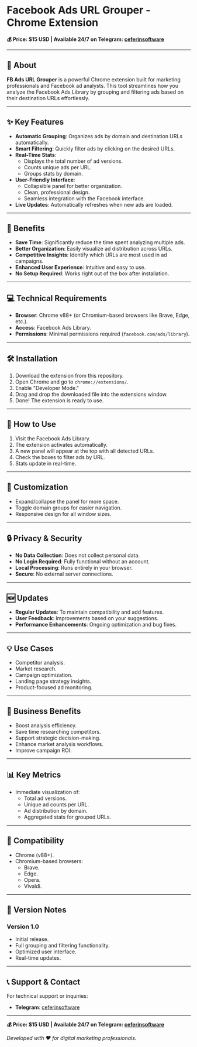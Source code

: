 # Facebook Ads URL Grouper - Chrome Extension  

**💰 Price: $15 USD | Available 24/7 on Telegram: [ceferinsoftware](https://t.me/ceferinsoftware)**  

---

## 🎯 About  

**FB Ads URL Grouper** is a powerful Chrome extension built for marketing professionals and Facebook ad analysts. This tool streamlines how you analyze the Facebook Ads Library by grouping and filtering ads based on their destination URLs effortlessly.  

---

## ✨ Key Features  

- **Automatic Grouping**: Organizes ads by domain and destination URLs automatically.  
- **Smart Filtering**: Quickly filter ads by clicking on the desired URLs.  
- **Real-Time Stats**:  
  - Displays the total number of ad versions.  
  - Counts unique ads per URL.  
  - Groups stats by domain.  
- **User-Friendly Interface**:  
  - Collapsible panel for better organization.  
  - Clean, professional design.  
  - Seamless integration with the Facebook interface.  
- **Live Updates**: Automatically refreshes when new ads are loaded.  

---

## 🚀 Benefits  

- **Save Time**: Significantly reduce the time spent analyzing multiple ads.  
- **Better Organization**: Easily visualize ad distribution across URLs.  
- **Competitive Insights**: Identify which URLs are most used in ad campaigns.  
- **Enhanced User Experience**: Intuitive and easy to use.  
- **No Setup Required**: Works right out of the box after installation.  

---

## 💻 Technical Requirements  

- **Browser**: Chrome v88+ (or Chromium-based browsers like Brave, Edge, etc.).  
- **Access**: Facebook Ads Library.  
- **Permissions**: Minimal permissions required (`facebook.com/ads/library`).  

---

## 🛠️ Installation  

1. Download the extension from this repository.  
2. Open Chrome and go to `chrome://extensions/`.  
3. Enable "Developer Mode."  
4. Drag and drop the downloaded file into the extensions window.  
5. Done! The extension is ready to use.  

---

## 📖 How to Use  

1. Visit the Facebook Ads Library.  
2. The extension activates automatically.  
3. A new panel will appear at the top with all detected URLs.  
4. Check the boxes to filter ads by URL.  
5. Stats update in real-time.  

---

## 🎨 Customization  

- Expand/collapse the panel for more space.  
- Toggle domain groups for easier navigation.  
- Responsive design for all window sizes.  

---

## 🔒 Privacy & Security  

- **No Data Collection**: Does not collect personal data.  
- **No Login Required**: Fully functional without an account.  
- **Local Processing**: Runs entirely in your browser.  
- **Secure**: No external server connections.  

---

## 🆕 Updates  

- **Regular Updates**: To maintain compatibility and add features.  
- **User Feedback**: Improvements based on your suggestions.  
- **Performance Enhancements**: Ongoing optimization and bug fixes.  

---

## 💡 Use Cases  

- Competitor analysis.  
- Market research.  
- Campaign optimization.  
- Landing page strategy insights.  
- Product-focused ad monitoring.  

---

## 🌟 Business Benefits  

- Boost analysis efficiency.  
- Save time researching competitors.  
- Support strategic decision-making.  
- Enhance market analysis workflows.  
- Improve campaign ROI.  

---

## 📊 Key Metrics  

- Immediate visualization of:  
  - Total ad versions.  
  - Unique ad counts per URL.  
  - Ad distribution by domain.  
  - Aggregated stats for grouped URLs.  

---

## 🔄 Compatibility  

- Chrome (v88+).  
- Chromium-based browsers:  
  - Brave.  
  - Edge.  
  - Opera.  
  - Vivaldi.  

---

## 📝 Version Notes  

### Version 1.0  
- Initial release.  
- Full grouping and filtering functionality.  
- Optimized user interface.  
- Real-time updates.  

---

## 📞 Support & Contact  

For technical support or inquiries:  
- **Telegram**: [ceferinsoftware](https://t.me/ceferinsoftware)  

---

**💰 Price: $15 USD | Available 24/7 on Telegram: [ceferinsoftware](https://t.me/ceferinsoftware)**  

*Developed with ❤️ for digital marketing professionals.*  
